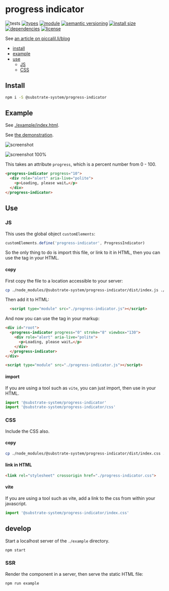 # progress indicator
![tests](https://github.com/substrate-system/progress-indicator/actions/workflows/nodejs.yml/badge.svg)
[![types](https://img.shields.io/npm/types/@substrate-system/progress-indicator?style=flat-square)](README.md)
[![module](https://img.shields.io/badge/module-ESM%2FCJS-blue?style=flat-square)](README.md)
[![semantic versioning](https://img.shields.io/badge/semver-2.0.0-blue?logo=semver&style=flat-square)](https://semver.org/)
[![install size](https://packagephobia.com/badge?p=@substrate-system/scroll-progress)](https://packagephobia.com/result?p=@substrate-system/scroll-progress)
[![dependencies](https://img.shields.io/badge/dependencies-zero-brightgreen.svg?style=flat-square)](package.json)
[![license](https://img.shields.io/badge/license-Polyform_Non_Commercial-26bc71?style=flat-square)](LICENSE)


See [an article on piccalil.li/blog](https://piccalil.li/blog/solution-009-progress-indicator)

<!-- toc -->

- [install](#install)
- [example](#example)
- [use](#use)
  * [JS](#js)
  * [CSS](#css)

<!-- tocstop -->

## Install

```sh
npm i -S @substrate-system/progress-indicator
```

## Example
See [./example/index.html](./example/index.html).

See [the demonstration](https://substrate-system.github.io/progress-indicator/).

![screenshot](image.png)

![screenshot 100%](image-1.png)

This takes an attribute `progress`, which is a percent number from 0 - 100.

```html
<progress-indicator progress="10">
  <div role="alert" aria-live="polite">
    <p>Loading, please wait…</p>
  </div>
</progress-indicator>
```

## Use

### JS

This uses the global object `customElements`:

```js
customElements.define('progress-indicator', ProgressIndicator)
```

So the only thing to do is import this file, or link to it in HTML, then you
can use the tag in your HTML.

#### copy

First copy the file to a location accessible to your server:

```sh
cp ./node_modules/@substrate-system/progress-indicator/dist/index.js ./public/progress-indicator.js
```

Then add it to HTML:
```html
  <script type="module" src="./progress-indicator.js"></script>
```

And now you can use the tag in your markup:

```html
<div id="root">
  <progress-indicator progress="0" stroke="8" viewbox="130">
    <div role="alert" aria-live="polite">
      <p>Loading, please wait…</p>
    </div>
  </progress-indicator>
</div>

<script type="module" src="./progress-indicator.js"></script>
```

#### import
If you are using a tool such as `vite`, you can just import, then use in
your HTML.

```js
import '@substrate-system/progress-indicator'
import '@substrate-system/progress-indicator/css'
```

### CSS

Include the CSS also.

#### copy

```sh
cp ./node_modules/@substrate-system/progress-indicator/dist/index.css ./public/progress-indicator.css
```

#### link in HTML

```html
<link rel="stylesheet" crossorigin href="./progress-indicator.css">
```

#### vite
If you are using a tool such as vite, add a link to the css from within
your javascript.

```js
import '@substrate-system/progress-indicator/index.css'
```

## develop

Start a localhost server of the `./example` directory.

```sh
npm start
```

### SSR

Render the component in a server, then serve the static HTML file:

```sh
npm run example
```
